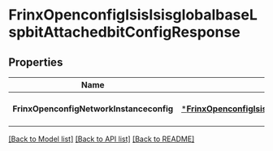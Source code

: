 # FrinxOpenconfigIsisIsisglobalbaseLspbitAttachedbitConfigResponse

## Properties
Name | Type | Description | Notes
------------ | ------------- | ------------- | -------------
**FrinxOpenconfigNetworkInstanceconfig** | [***FrinxOpenconfigIsisIsisglobalbaseLspbitAttachedbitConfig**](frinx.openconfig.isis.isisglobalbase.lspbit.attachedbit.Config.md) |  | [optional] [default to null]

[[Back to Model list]](../README.md#documentation-for-models) [[Back to API list]](../README.md#documentation-for-api-endpoints) [[Back to README]](../README.md)


